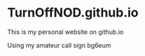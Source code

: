 TurnOffNOD.github.io
====================

This is my personal website on github.io

Using my amateur call sign  bg6eum

